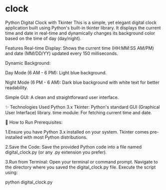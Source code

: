 # clock
Python Digital Clock with Tkinter
This is a simple, yet elegant digital clock application built using Python's built-in tkinter library. It displays the current time and date in real-time and dynamically changes its background color based on the time of day (day/night).

Features
Real-time Display: Shows the current time (HH:MM:SS AM/PM) and date (MM/DD/YY) updated every 150 milliseconds.

Dynamic Background:

Day Mode (6 AM - 6 PM): Light blue background.

Night Mode (6 PM - 6 AM): Dark blue background with white text for better readability.

Simple GUI: A clean and straightforward user interface.

✨ Technologies Used
Python 3.x
Tkinter: Python's standard GUI (Graphical User Interface) library.
time module: For fetching current time and date.

🚀 How to Run
Prerequisites:

1.Ensure you have Python 3.x installed on your system. Tkinter comes pre-installed with most Python distributions.

2.Save the Code:
Save the provided Python code into a file named digital_clock.py (or any .py extension you prefer).

3.Run from Terminal:
Open your terminal or command prompt.
Navigate to the directory where you saved the digital_clock.py file.
Execute the script using:

python digital_clock.py
